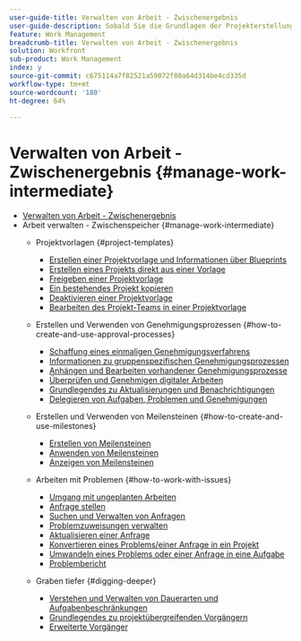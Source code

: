 ```yaml
---
user-guide-title: Verwalten von Arbeit - Zwischenergebnis
user-guide-description: Sobald Sie die Grundlagen der Projekterstellung, -planung und -verwaltung gelernt haben, sollten Sie mehr wissen, um Workfront optimal zu nutzen.
feature: Work Management
breadcrumb-title: Verwalten von Arbeit - Zwischenergebnis
solution: Workfront
sub-product: Work Management
index: y
source-git-commit: c675114a7f82521a59072f80a64d314be4cd335d
workflow-type: tm+mt
source-wordcount: '180'
ht-degree: 64%

---
```



# Verwalten von Arbeit - Zwischenergebnis {#manage-work-intermediate}

+ [Verwalten von Arbeit - Zwischenergebnis](overview.md)
+ Arbeit verwalten - Zwischenspeicher {#manage-work-intermediate}
   + Projektvorlagen {#project-templates}
      + [Erstellen einer Projektvorlage und Informationen über Blueprints](create-a-project-template.md)
      + [Erstellen eines Projekts direkt aus einer Vorlage](create-a-project-directly-from-a-template.md)
      + [Freigeben einer Projektvorlage](share-a-project-template.md)
      + [Ein bestehendes Projekt kopieren](copy-an-existing-project.md)
      + [Deaktivieren einer Projektvorlage](deactivate-a-project-template.md)
      + [Bearbeiten des Projekt-Teams in einer Projektvorlage](edit-the-project-team-in-a-project-template.md)

   + Erstellen und Verwenden von Genehmigungsprozessen {#how-to-create-and-use-approval-processes}
      + [Schaffung eines einmaligen Genehmigungsverfahrens](create-a-single-use-approval-process.md)
      + [Informationen zu gruppenspezifischen Genehmigungsprozessen](group-specific-approval-processes.md)
      + [Anhängen und Bearbeiten vorhandener Genehmigungsprozesse](attach-and-edit-existing-approval-processes.md)
      + [Überprüfen und Genehmigen digitaler Arbeiten](review-and-approve-digital-work.md)
      + [Grundlegendes zu Aktualisierungen und Benachrichtigungen](understand-updates-and-notifications.md)
      + [Delegieren von Aufgaben, Problemen und Genehmigungen](delegate-approvals.md)

   + Erstellen und Verwenden von Meilensteinen {#how-to-create-and-use-milestones}
      + [Erstellen von Meilensteinen](creating-milestones.md)
      + [Anwenden von Meilensteinen](apply-milestones.md)
      + [Anzeigen von Meilensteinen](view-milestones.md)

   + Arbeiten mit Problemen {#how-to-work-with-issues}
      + [Umgang mit ungeplanten Arbeiten](handle-unplanned-work.md)
      + [Anfrage stellen](make-a-request.md)
      + [Suchen und Verwalten von Anfragen](find-requests.md)
      + [Problemzuweisungen verwalten](manage-issue-assignments.md)
      + [Aktualisieren einer Anfrage](update-a-request.md)
      + [Konvertieren eines Problems/einer Anfrage in ein Projekt](create-a-project-from-a-request.md)
      + [Umwandeln eines Problems oder einer Anfrage in eine Aufgabe](convert-issues-to-other-work-items.md)
      + [Problembericht](report-on-issues.md)

   + Graben tiefer {#digging-deeper}
      + [Verstehen und Verwalten von Dauerarten und Aufgabenbeschränkungen](understand-and-manage-duration-types-and-task-constraints.md)
      + [Grundlegendes zu projektübergreifenden Vorgängern](understand-cross-project-predecessors.md)
      + [Erweiterte Vorgänger](advanced-predecessors.md)

